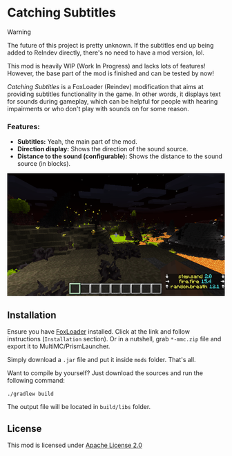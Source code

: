 # Catching Subtitles

> [!WARNING]  
> The future of this project is pretty unknown. If the subtitles end up being added to ReIndev directly, there's no need to have a mod version, lol.
> 
> This mod is heavily WIP (Work In Progress) and lacks lots of features! However, the base part of the mod is finished and can be tested by now!

_Catching Subtitles_ is a FoxLoader (Reindev) modification that aims at providing subtitles functionality in the game.
In other words, it displays text for sounds during gameplay, which can be helpful for people with hearing impairments or who don't play with sounds on for some reason.

### Features:
- **Subtitles:** Yeah, the main part of the mod.
- **Direction display:** Shows the direction of the sound source.
- **Distance to the sound (configurable):** Shows the distance to the sound source (in blocks).

![Screenshot 1](https://github.com/tracystacktrace/CatchingSubtitles/raw/main/docs/screenshot_1.png)

## Installation

Ensure you have [FoxLoader](https://github.com/Fox2Code/FoxLoader) installed. Click at the link and follow instructions (`Installation` section). Or in a nutshell, grab `*-mmc.zip` file and export it to MultiMC/PrismLauncher.

Simply download a `.jar` file and put it inside `mods` folder. That's all.

Want to compile by yourself? Just download the sources and run the following command:
```shell
./gradlew build
```

The output file will be located in `build/libs` folder.

## License

This mod is licensed under [Apache License 2.0](https://github.com/tracystacktrace/CatchingSubtitles/blob/main/LICENSE)